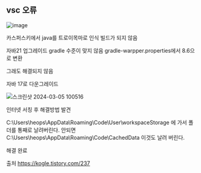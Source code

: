 ## vsc 오류
![image](https://github.com/hwangtaewook/TIL/assets/87569211/13748981-7198-4093-85fe-dfeee435afe7)

카스퍼스키에서 java를 트로이목마로 인식 빌드가 되지 않음

자바21 업그레이드 gradle 수준이 맞지 않음 gradle-warpper.properties에서 8.6으로 변환

그래도 해결되지 않음

자바 17로 다운그레이드


![스크린샷 2024-03-05 100516](https://github.com/hwangtaewook/TIL/assets/87569211/fc739804-81f0-4b1e-9b1b-5f0dd499b3c6)


인터넷 서칭 후 해결방법 발견

C:\Users\heops\AppData\Roaming\Code\User\workspaceStorage 에 가서 폴더를 통째로 날려버린다.
안되면 C:\Users\heops\AppData\Roaming\Code\CachedData 이것도 날려 버린다.

해결 완료

출처 https://kogle.tistory.com/237
